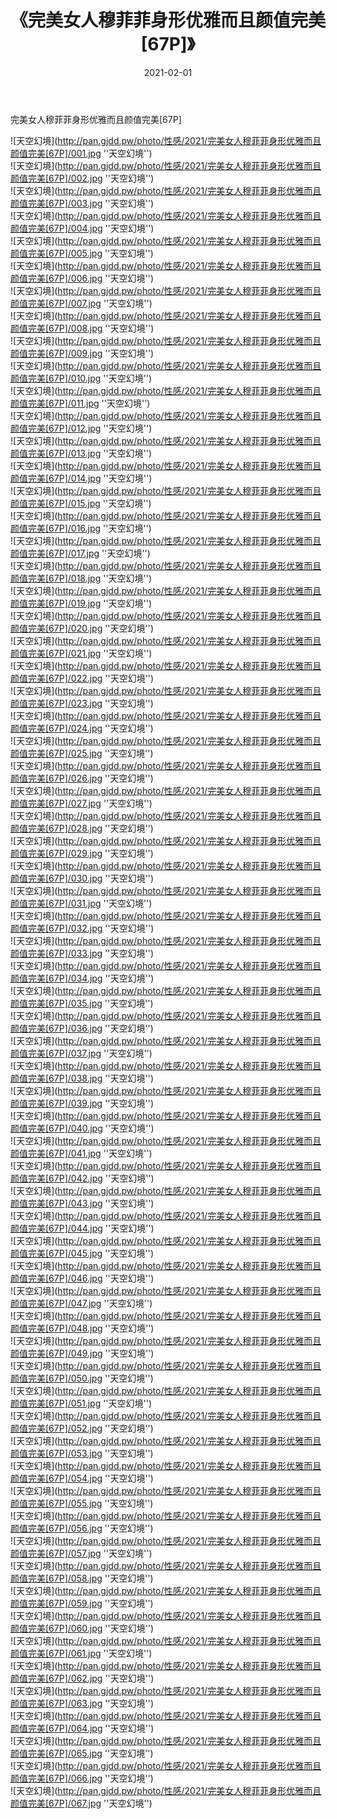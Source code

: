 ﻿---
layout: post
title:  《完美女人穆菲菲身形优雅而且颜值完美[67P]》
date:   2021-02-01
img: http://pan.gjdd.pw/photo/性感/2021/完美女人穆菲菲身形优雅而且颜值完美[67P]/000.jpg
categories: [美女, 性感, 泳衣]
---

完美女人穆菲菲身形优雅而且颜值完美[67P]



![天空幻境](http://pan.gjdd.pw/photo/性感/2021/完美女人穆菲菲身形优雅而且颜值完美[67P]/001.jpg ''天空幻境'') <br>
![天空幻境](http://pan.gjdd.pw/photo/性感/2021/完美女人穆菲菲身形优雅而且颜值完美[67P]/002.jpg ''天空幻境'') <br>
![天空幻境](http://pan.gjdd.pw/photo/性感/2021/完美女人穆菲菲身形优雅而且颜值完美[67P]/003.jpg ''天空幻境'') <br>
![天空幻境](http://pan.gjdd.pw/photo/性感/2021/完美女人穆菲菲身形优雅而且颜值完美[67P]/004.jpg ''天空幻境'') <br>
![天空幻境](http://pan.gjdd.pw/photo/性感/2021/完美女人穆菲菲身形优雅而且颜值完美[67P]/005.jpg ''天空幻境'') <br>
![天空幻境](http://pan.gjdd.pw/photo/性感/2021/完美女人穆菲菲身形优雅而且颜值完美[67P]/006.jpg ''天空幻境'') <br>
![天空幻境](http://pan.gjdd.pw/photo/性感/2021/完美女人穆菲菲身形优雅而且颜值完美[67P]/007.jpg ''天空幻境'') <br>
![天空幻境](http://pan.gjdd.pw/photo/性感/2021/完美女人穆菲菲身形优雅而且颜值完美[67P]/008.jpg ''天空幻境'') <br>
![天空幻境](http://pan.gjdd.pw/photo/性感/2021/完美女人穆菲菲身形优雅而且颜值完美[67P]/009.jpg ''天空幻境'') <br>
![天空幻境](http://pan.gjdd.pw/photo/性感/2021/完美女人穆菲菲身形优雅而且颜值完美[67P]/010.jpg ''天空幻境'') <br>
![天空幻境](http://pan.gjdd.pw/photo/性感/2021/完美女人穆菲菲身形优雅而且颜值完美[67P]/011.jpg ''天空幻境'') <br>
![天空幻境](http://pan.gjdd.pw/photo/性感/2021/完美女人穆菲菲身形优雅而且颜值完美[67P]/012.jpg ''天空幻境'') <br>
![天空幻境](http://pan.gjdd.pw/photo/性感/2021/完美女人穆菲菲身形优雅而且颜值完美[67P]/013.jpg ''天空幻境'') <br>
![天空幻境](http://pan.gjdd.pw/photo/性感/2021/完美女人穆菲菲身形优雅而且颜值完美[67P]/014.jpg ''天空幻境'') <br>
![天空幻境](http://pan.gjdd.pw/photo/性感/2021/完美女人穆菲菲身形优雅而且颜值完美[67P]/015.jpg ''天空幻境'') <br>
![天空幻境](http://pan.gjdd.pw/photo/性感/2021/完美女人穆菲菲身形优雅而且颜值完美[67P]/016.jpg ''天空幻境'') <br>
![天空幻境](http://pan.gjdd.pw/photo/性感/2021/完美女人穆菲菲身形优雅而且颜值完美[67P]/017.jpg ''天空幻境'') <br>
![天空幻境](http://pan.gjdd.pw/photo/性感/2021/完美女人穆菲菲身形优雅而且颜值完美[67P]/018.jpg ''天空幻境'') <br>
![天空幻境](http://pan.gjdd.pw/photo/性感/2021/完美女人穆菲菲身形优雅而且颜值完美[67P]/019.jpg ''天空幻境'') <br>
![天空幻境](http://pan.gjdd.pw/photo/性感/2021/完美女人穆菲菲身形优雅而且颜值完美[67P]/020.jpg ''天空幻境'') <br>
![天空幻境](http://pan.gjdd.pw/photo/性感/2021/完美女人穆菲菲身形优雅而且颜值完美[67P]/021.jpg ''天空幻境'') <br>
![天空幻境](http://pan.gjdd.pw/photo/性感/2021/完美女人穆菲菲身形优雅而且颜值完美[67P]/022.jpg ''天空幻境'') <br>
![天空幻境](http://pan.gjdd.pw/photo/性感/2021/完美女人穆菲菲身形优雅而且颜值完美[67P]/023.jpg ''天空幻境'') <br>
![天空幻境](http://pan.gjdd.pw/photo/性感/2021/完美女人穆菲菲身形优雅而且颜值完美[67P]/024.jpg ''天空幻境'') <br>
![天空幻境](http://pan.gjdd.pw/photo/性感/2021/完美女人穆菲菲身形优雅而且颜值完美[67P]/025.jpg ''天空幻境'') <br>
![天空幻境](http://pan.gjdd.pw/photo/性感/2021/完美女人穆菲菲身形优雅而且颜值完美[67P]/026.jpg ''天空幻境'') <br>
![天空幻境](http://pan.gjdd.pw/photo/性感/2021/完美女人穆菲菲身形优雅而且颜值完美[67P]/027.jpg ''天空幻境'') <br>
![天空幻境](http://pan.gjdd.pw/photo/性感/2021/完美女人穆菲菲身形优雅而且颜值完美[67P]/028.jpg ''天空幻境'') <br>
![天空幻境](http://pan.gjdd.pw/photo/性感/2021/完美女人穆菲菲身形优雅而且颜值完美[67P]/029.jpg ''天空幻境'') <br>
![天空幻境](http://pan.gjdd.pw/photo/性感/2021/完美女人穆菲菲身形优雅而且颜值完美[67P]/030.jpg ''天空幻境'') <br>
![天空幻境](http://pan.gjdd.pw/photo/性感/2021/完美女人穆菲菲身形优雅而且颜值完美[67P]/031.jpg ''天空幻境'') <br>
![天空幻境](http://pan.gjdd.pw/photo/性感/2021/完美女人穆菲菲身形优雅而且颜值完美[67P]/032.jpg ''天空幻境'') <br>
![天空幻境](http://pan.gjdd.pw/photo/性感/2021/完美女人穆菲菲身形优雅而且颜值完美[67P]/033.jpg ''天空幻境'') <br>
![天空幻境](http://pan.gjdd.pw/photo/性感/2021/完美女人穆菲菲身形优雅而且颜值完美[67P]/034.jpg ''天空幻境'') <br>
![天空幻境](http://pan.gjdd.pw/photo/性感/2021/完美女人穆菲菲身形优雅而且颜值完美[67P]/035.jpg ''天空幻境'') <br>
![天空幻境](http://pan.gjdd.pw/photo/性感/2021/完美女人穆菲菲身形优雅而且颜值完美[67P]/036.jpg ''天空幻境'') <br>
![天空幻境](http://pan.gjdd.pw/photo/性感/2021/完美女人穆菲菲身形优雅而且颜值完美[67P]/037.jpg ''天空幻境'') <br>
![天空幻境](http://pan.gjdd.pw/photo/性感/2021/完美女人穆菲菲身形优雅而且颜值完美[67P]/038.jpg ''天空幻境'') <br>
![天空幻境](http://pan.gjdd.pw/photo/性感/2021/完美女人穆菲菲身形优雅而且颜值完美[67P]/039.jpg ''天空幻境'') <br>
![天空幻境](http://pan.gjdd.pw/photo/性感/2021/完美女人穆菲菲身形优雅而且颜值完美[67P]/040.jpg ''天空幻境'') <br>
![天空幻境](http://pan.gjdd.pw/photo/性感/2021/完美女人穆菲菲身形优雅而且颜值完美[67P]/041.jpg ''天空幻境'') <br>
![天空幻境](http://pan.gjdd.pw/photo/性感/2021/完美女人穆菲菲身形优雅而且颜值完美[67P]/042.jpg ''天空幻境'') <br>
![天空幻境](http://pan.gjdd.pw/photo/性感/2021/完美女人穆菲菲身形优雅而且颜值完美[67P]/043.jpg ''天空幻境'') <br>
![天空幻境](http://pan.gjdd.pw/photo/性感/2021/完美女人穆菲菲身形优雅而且颜值完美[67P]/044.jpg ''天空幻境'') <br>
![天空幻境](http://pan.gjdd.pw/photo/性感/2021/完美女人穆菲菲身形优雅而且颜值完美[67P]/045.jpg ''天空幻境'') <br>
![天空幻境](http://pan.gjdd.pw/photo/性感/2021/完美女人穆菲菲身形优雅而且颜值完美[67P]/046.jpg ''天空幻境'') <br>
![天空幻境](http://pan.gjdd.pw/photo/性感/2021/完美女人穆菲菲身形优雅而且颜值完美[67P]/047.jpg ''天空幻境'') <br>
![天空幻境](http://pan.gjdd.pw/photo/性感/2021/完美女人穆菲菲身形优雅而且颜值完美[67P]/048.jpg ''天空幻境'') <br>
![天空幻境](http://pan.gjdd.pw/photo/性感/2021/完美女人穆菲菲身形优雅而且颜值完美[67P]/049.jpg ''天空幻境'') <br>
![天空幻境](http://pan.gjdd.pw/photo/性感/2021/完美女人穆菲菲身形优雅而且颜值完美[67P]/050.jpg ''天空幻境'') <br>
![天空幻境](http://pan.gjdd.pw/photo/性感/2021/完美女人穆菲菲身形优雅而且颜值完美[67P]/051.jpg ''天空幻境'') <br>
![天空幻境](http://pan.gjdd.pw/photo/性感/2021/完美女人穆菲菲身形优雅而且颜值完美[67P]/052.jpg ''天空幻境'') <br>
![天空幻境](http://pan.gjdd.pw/photo/性感/2021/完美女人穆菲菲身形优雅而且颜值完美[67P]/053.jpg ''天空幻境'') <br>
![天空幻境](http://pan.gjdd.pw/photo/性感/2021/完美女人穆菲菲身形优雅而且颜值完美[67P]/054.jpg ''天空幻境'') <br>
![天空幻境](http://pan.gjdd.pw/photo/性感/2021/完美女人穆菲菲身形优雅而且颜值完美[67P]/055.jpg ''天空幻境'') <br>
![天空幻境](http://pan.gjdd.pw/photo/性感/2021/完美女人穆菲菲身形优雅而且颜值完美[67P]/056.jpg ''天空幻境'') <br>
![天空幻境](http://pan.gjdd.pw/photo/性感/2021/完美女人穆菲菲身形优雅而且颜值完美[67P]/057.jpg ''天空幻境'') <br>
![天空幻境](http://pan.gjdd.pw/photo/性感/2021/完美女人穆菲菲身形优雅而且颜值完美[67P]/058.jpg ''天空幻境'') <br>
![天空幻境](http://pan.gjdd.pw/photo/性感/2021/完美女人穆菲菲身形优雅而且颜值完美[67P]/059.jpg ''天空幻境'') <br>
![天空幻境](http://pan.gjdd.pw/photo/性感/2021/完美女人穆菲菲身形优雅而且颜值完美[67P]/060.jpg ''天空幻境'') <br>
![天空幻境](http://pan.gjdd.pw/photo/性感/2021/完美女人穆菲菲身形优雅而且颜值完美[67P]/061.jpg ''天空幻境'') <br>
![天空幻境](http://pan.gjdd.pw/photo/性感/2021/完美女人穆菲菲身形优雅而且颜值完美[67P]/062.jpg ''天空幻境'') <br>
![天空幻境](http://pan.gjdd.pw/photo/性感/2021/完美女人穆菲菲身形优雅而且颜值完美[67P]/063.jpg ''天空幻境'') <br>
![天空幻境](http://pan.gjdd.pw/photo/性感/2021/完美女人穆菲菲身形优雅而且颜值完美[67P]/064.jpg ''天空幻境'') <br>
![天空幻境](http://pan.gjdd.pw/photo/性感/2021/完美女人穆菲菲身形优雅而且颜值完美[67P]/065.jpg ''天空幻境'') <br>
![天空幻境](http://pan.gjdd.pw/photo/性感/2021/完美女人穆菲菲身形优雅而且颜值完美[67P]/066.jpg ''天空幻境'') <br>
![天空幻境](http://pan.gjdd.pw/photo/性感/2021/完美女人穆菲菲身形优雅而且颜值完美[67P]/067.jpg ''天空幻境'') <br>